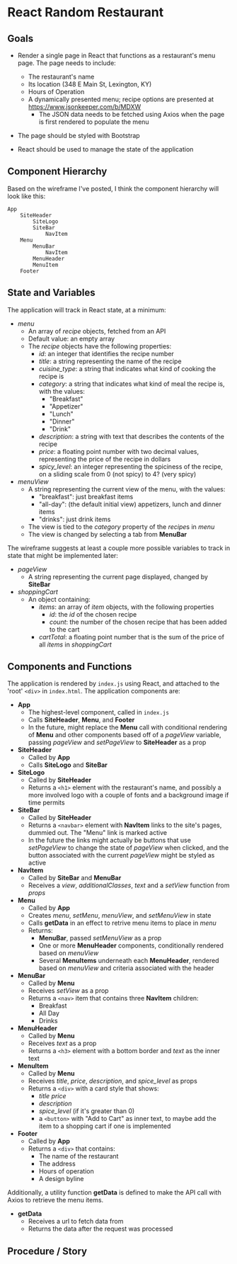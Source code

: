 # React Random Restaurant

## Goals

- Render a single page in React that functions as a restaurant's menu page. The page needs to include:
  - The restaurant's name
  - Its location (348 E Main St, Lexington, KY)
  - Hours of Operation
  - A dynamically presented menu; recipe options are presented at https://www.jsonkeeper.com/b/MDXW
    - The JSON data needs to be fetched using Axios when the page is first rendered to populate the menu
  
- The page should be styled with Bootstrap
- React should be used to manage the state of the application

## Component Hierarchy

Based on the wireframe I've posted, I think the component hierarchy will look like this:
```
App
    SiteHeader
        SiteLogo
        SiteBar
            NavItem
    Menu
        MenuBar
            NavItem
        MenuHeader
        MenuItem
    Footer
```

## State and Variables
The application will track in React state, at a minimum:
- *menu*
  - An array of *recipe* objects, fetched from an API
  - Default value: an empty array
  - The *recipe* objects have the following properties:
    - *id*: an integer that identifies the recipe number
    - *title*: a string representing the name of the recipe
    - *cuisine_type*: a string that indicates what kind of cooking the recipe is
    - *category*: a string that indicates what kind of meal the recipe is, with the values:
      - "Breakfast"
      - "Appetizer"
      - "Lunch"
      - "Dinner"
      - "Drink"
    - *description*: a string with text that describes the contents of the recipe
    - *price*: a floating point number with two decimal values, representing the price of the recipe in dollars
    - *spicy_level*: an integer representing the spiciness of the recipe, on a sliding scale from 0 (not spicy) to 4? (very spicy)
- *menuView*
  - A string representing the current view of the menu, with the values:
    - "breakfast": just breakfast items
    - "all-day": (the default initial view) appetizers, lunch and dinner items
    - "drinks": just drink items
  - The view is tied to the *category* property of the *recipe*s in *menu*
  - The view is changed by selecting a tab from **MenuBar**

The wireframe suggests at least a couple more possible variables to track in state that might be implemented later:
- *pageView*
  - A string representing the current page displayed, changed by **SiteBar**
- *shoppingCart*
  - An object containing:
    - *items*: an array of *item* objects, with the following properties
      - *id*: the *id* of the chosen recipe
      - *count*: the number of the chosen recipe that has been added to the cart
    - *cartTotal*: a floating point number that is the sum of the price of all *items* in *shoppingCart*

## Components and Functions

The application is rendered by `index.js` using React, and attached to the 'root' `<div>` in `index.html`.
The application components are:

- **App**
  - The highest-level component, called in `index.js`
  - Calls **SiteHeader**, **Menu**, and **Footer**
  - In the future, might replace the **Menu** call with conditional rendering of **Menu** and other components based off of a *pageView* variable, passing *pageView* and *setPageView* to **SiteHeader** as a prop
- **SiteHeader**
  - Called by **App**
  - Calls **SiteLogo** and **SiteBar**
- **SiteLogo**
  - Called by **SiteHeader**
  - Returns a `<h1>` element with the restaurant's name, and possibly a more involved logo with a couple of fonts and a background image if time permits
- **SiteBar**
  - Called by **SiteHeader**
  - Returns a `<navbar>` element with **NavItem** links to the site's pages, dummied out. The "Menu" link is marked active
  - In the future the links might actually be buttons that use *setPageView* to change the state of *pageView* when clicked, and the button associated with the current *pageView* might be styled as active
- **NavItem**
  - Called by **SiteBar** and **MenuBar**
  - Receives a *view*, *additionalClasses*, *text* and a *setView* function from *props*
- **Menu**
  - Called by **App**
  - Creates *menu*, *setMenu*, *menuView*, and *setMenuView* in state
  - Calls **getData** in an effect to retrive menu items to place in *menu*
  - Returns:
    - **MenuBar**, passed *setMenuView* as a prop
    - One or more **MenuHeader** components, conditionally rendered based on *menuView*
    - Several **MenuItems** underneath each **MenuHeader**, rendered based on *menuView* and criteria associated with the header 
- **MenuBar**
  - Called by **Menu**
  - Receives *setView* as a prop
  - Returns a `<nav>` item that contains three **NavItem** children:
    - Breakfast
    - All Day
    - Drinks
- **MenuHeader**
  - Called by **Menu**
  - Receives *text* as a prop
  - Returns a `<h3>` element with a bottom border and *text* as the inner text
- **MenuItem**
  - Called by **Menu**
  - Receives *title*, *price*, *description*, and *spice_level* as props
  - Returns a `<div>` with a card style that shows:
    - *title* *price*
    - *description*
    - *spice_level* (if it's greater than 0)
    - a `<button>` with "Add to Cart" as inner text, to maybe add the item to a shopping cart if one is implemented 
- **Footer**
  - Called by **App**
  - Returns a `<div>` that contains:
    - The name of the restaurant
    - The address
    - Hours of operation
    - A design byline

Additionally, a utility function **getData** is defined to make the API call with Axios to retrieve the menu items.
- **getData**
  - Receives a url to fetch data from
  - Returns the data after the request was processed
## Procedure / Story